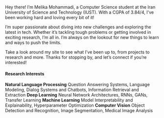 Hey there! I’m Melika Mohammadi, a Computer Science student at the Iran University of Science and Technology (IUST). With a CGPA of 3.84/4, I've been working hard and loving every bit of it!

I’m super passionate about diving into new challenges and exploring the latest in tech. Whether it’s tackling tough problems or getting involved in exciting research, I’m all in. I’m always on the lookout for new things to learn and ways to push the limits.

Take a look around my site to see what I’ve been up to, from projects to research and more. Thanks for stopping by, and let’s connect if you’re interested!


#### Research Interests
**Natural Language Processing**
Question Answering Systems, Language Modeling, Dialog Systems and Chatbots, Information Retrieval and Extraction
**Deep Learning**
Neural Network Architectures, RNNs, GANs, Transfer Learning
**Machine Learning**
Model Interpretability and Explainability, Hyperparameter Optimization
**Computer Vision**
Object Detection and Recognition, Image Segmentation, Medical Image Analysis


